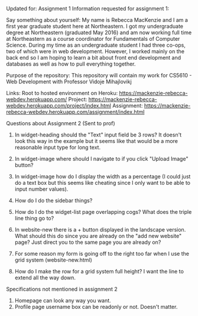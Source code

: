 Updated for: Assignment 1
Information requested for assignment 1:

Say something about yourself:
My name is Rebecca MacKenzie and I am a first year graduate student here at Northeastern. I got my undergraduate degree at Northeastern (graduated May 2016) and am now working full time at Northeastern as a course coordinator for Fundamentals of Computer Science. During my time as an undergraduate student I had three co-ops, two of which were in web development. However, I worked mainly on the back end so I am hoping to learn a bit about front end development and databases as well as how to pull everything together.

Purpose of the repository:
This repository will contain my work for CS5610 - Web Development with Professor Vidoje Mihajlovikj

Links:
Root to hosted environment on Heroku: https://mackenzie-rebecca-webdev.herokuapp.com/
Project: https://mackenzie-rebecca-webdev.herokuapp.com/project/index.html
Assignment: https://mackenzie-rebecca-webdev.herokuapp.com/assignment/index.html

Questions about Assignment 2 (Sent to prof)
1. In widget-heading should the "Text" input field be 3 rows? It doesn't look this way in the example but it seems like that would be a more reasonable input type for long text.
2. In widget-image where should I navigate to if you click "Upload Image" button?
3. In widget-image how do I display the width as a percentage (I could just do a text box but this seems like cheating since I only want to be able to input number values).
4. How do I do the sidebar things?
6. How do I do the widget-list page overlapping cogs? What does the triple line thing go to?
8. In website-new there is a + button displayed in the landscape version. What should this do since you are already on the "add new website" page? Just direct you to the same page you are already on?

9. For some reason my form is going off to the right too far when I use the grid system (website-new.html)
10. How do I make the row for a grid system full height? I want the line to extend all the way down.


Specifications not mentioned in assignment 2
1. Homepage can look any way you want.
2. Profile page username box can be readonly or not. Doesn't matter.
